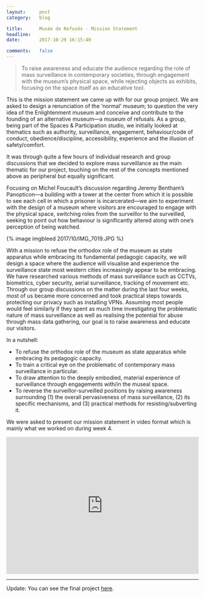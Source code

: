 ```yaml
---
layout:     post
category:   blog

title:      Musée de Refusés - Mission Statement
headline:   
date:       2017-10-29 16:15:40

comments:   false
---
```

> To raise awareness and educate the audience regarding the role of mass surveillance in contemporary societies, through engagement with the museum’s physical space, while rejecting objects as exhibits, focusing on the space itself as an educative tool.

This is the mission statement we came up with for our group project. We are asked to design a renunciation of the ‘normal’ museum; to question the very idea of the Enlightenment museum and conceive and contribute to the founding of an alternative museum—a museum of refusals. As a group, being part of the Spaces & Participation studio, we initially looked at thematics such as authority, surveillance, engagement, behaviour/code of conduct, obedience/discipline, accessibility, experience and the illusion of safety/comfort.

It was through quite a few hours of individual research and group discussions that we decided to explore mass surveillance as the main thematic for our project, touching on the rest of the concepts mentioned above as peripheral but equally significant.

Focusing on Michel Foucault’s discussion regarding Jeremy Bentham’s Panopticon—a building with a tower at the center from which it is possible to see each cell in which a prisoner is incarcerated—we aim to experiment with the design of a museum where visitors are encouraged to engage with the physical space, switching roles from the surveillor to the surveilled, seeking to point out how behaviour is significantly altered along with one’s perception of being watched.

{% image imgbleed 2017/10/IMG_7019.JPG %}

With a mission to refuse the orthodox role of the museum as state apparatus while embracing its fundamental pedagogic capacity, we will design a space where the audience will visualise and experience the surveillance state most western cities increasingly appear to be embracing. We have researched various methods of mass surveillance such as CCTVs, biometrics, cyber security, aerial surveillance, tracking of movement etc. Through our group discussions on the matter during the last four weeks, most of us became more concerned and took practical steps towards protecting our privacy such as installing VPNs. Assuming most people would feel similarly if they spent as much time investigating the problematic nature of mass surveillance as well as realising the potential for abuse through mass data gathering, our goal is to raise awareness and educate our visitors.

In a nutshell:

- To refuse the orthodox role of the museum as state apparatus while embracing its pedagogic capacity.
- To train a critical eye on the problematic of contemporary mass surveillance in particular.
- To draw attention to the deeply embodied, material experience of surveillance through engagements with/in the museal space.
- To reverse the surveillor-surveilled positions by raising awareness surrounding (1) the overall pervasiveness of mass surveillance, (2) its specific mechanisms, and (3) practical methods for resisting/subverting it.

We were asked to present our mission statement in video format which is mainly what we worked on during week 4.

<iframe src="https://player.vimeo.com/video/240403865" width="100%" height="360" frameborder="0" webkitallowfullscreen mozallowfullscreen allowfullscreen class="imgbleed"></iframe>

---

Update: You can see the final project <a href="/for-your-safety-and-security">here</a>.
